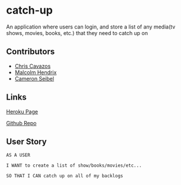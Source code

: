 # catch-up
An application where users can login, and store a list of any media(tv shows, movies, books, etc.) that they need to catch up on

## Contributors
- [Chris Cavazos](https://github.com/cavazosdotcom)
- [Malcolm Hendrix](https://github.com/Malcolm0729)
- [Cameron Seibel](https://github.com/CameronMSeibel)

## Links

[Heroku Page](https://catch-up-inator.herokuapp.com/)

[Github Repo](https://github.com/cavazosdotcom/catch-up)

## User Story

```
AS A USER

I WANT to create a list of show/books/movies/etc...

SO THAT I CAN catch up on all of my backlogs

```

